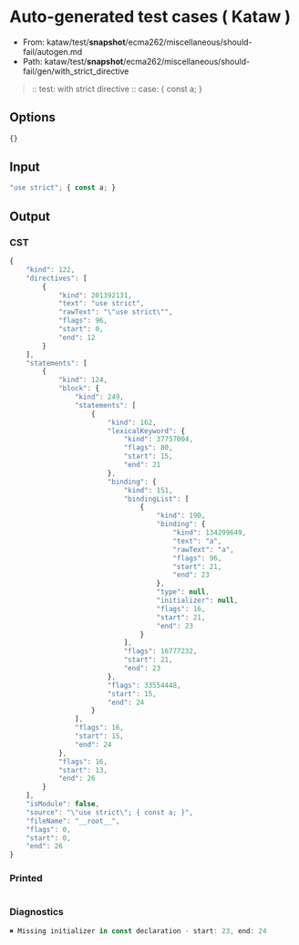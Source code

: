 # Auto-generated test cases ( Kataw )
- From: kataw/test/__snapshot__/ecma262/miscellaneous/should-fail/autogen.md
- Path: kataw/test/__snapshot__/ecma262/miscellaneous/should-fail/gen/with_strict_directive
> :: test: with strict directive
> :: case: { const a; }
## Options

`````js
{}
`````
## Input

`````js
"use strict"; { const a; }
`````
## Output

### CST

```javascript
{
    "kind": 122,
    "directives": [
        {
            "kind": 201392131,
            "text": "use strict",
            "rawText": "\"use strict\"",
            "flags": 96,
            "start": 0,
            "end": 12
        }
    ],
    "statements": [
        {
            "kind": 124,
            "block": {
                "kind": 249,
                "statements": [
                    {
                        "kind": 162,
                        "lexicalKeyword": {
                            "kind": 37757004,
                            "flags": 80,
                            "start": 15,
                            "end": 21
                        },
                        "binding": {
                            "kind": 151,
                            "bindingList": [
                                {
                                    "kind": 190,
                                    "binding": {
                                        "kind": 134299649,
                                        "text": "a",
                                        "rawText": "a",
                                        "flags": 96,
                                        "start": 21,
                                        "end": 23
                                    },
                                    "type": null,
                                    "initializer": null,
                                    "flags": 16,
                                    "start": 21,
                                    "end": 23
                                }
                            ],
                            "flags": 16777232,
                            "start": 21,
                            "end": 23
                        },
                        "flags": 33554448,
                        "start": 15,
                        "end": 24
                    }
                ],
                "flags": 16,
                "start": 15,
                "end": 24
            },
            "flags": 16,
            "start": 13,
            "end": 26
        }
    ],
    "isModule": false,
    "source": "\"use strict\"; { const a; }",
    "fileName": "__root__",
    "flags": 0,
    "start": 0,
    "end": 26
}
```

### Printed

```javascript

```

### Diagnostics

```javascript
✖ Missing initializer in const declaration - start: 23, end: 24

```

